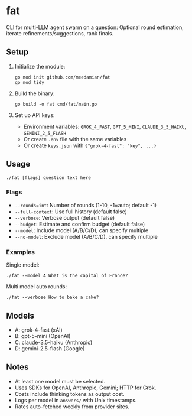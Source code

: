 # fat

CLI for multi-LLM agent swarm on a question: Optional round estimation, iterate refinements/suggestions, rank finals.

## Setup

1. Initialize the module:
   ```
   go mod init github.com/meedamian/fat
   go mod tidy
   ```

2. Build the binary:
   ```
   go build -o fat cmd/fat/main.go
   ```

3. Set up API keys:
   - Environment variables: `GROK_4_FAST`, `GPT_5_MINI`, `CLAUDE_3_5_HAIKU`, `GEMINI_2_5_FLASH`
   - Or create `.env` file with the same variables
   - Or create `keys.json` with `{"grok-4-fast": "key", ...}`

## Usage

```
./fat [flags] question text here
```

### Flags

- `--rounds=int`: Number of rounds (1-10, -1=auto; default -1)
- `--full-context`: Use full history (default false)
- `--verbose`: Verbose output (default false)
- `--budget`: Estimate and confirm budget (default false)
- `--model`: Include model (A/B/C/D), can specify multiple
- `--no-model`: Exclude model (A/B/C/D), can specify multiple

### Examples

Single model:
```
./fat --model A What is the capital of France?
```

Multi model auto rounds:
```
./fat --verbose How to bake a cake?
```

## Models

- A: grok-4-fast (xAI)
- B: gpt-5-mini (OpenAI)
- C: claude-3.5-haiku (Anthropic)
- D: gemini-2.5-flash (Google)

## Notes

- At least one model must be selected.
- Uses SDKs for OpenAI, Anthropic, Gemini; HTTP for Grok.
- Costs include thinking tokens as output cost.
- Logs per model in `answers/` with Unix timestamps.
- Rates auto-fetched weekly from provider sites.

